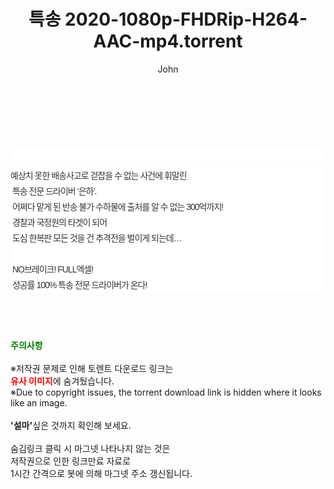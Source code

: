 ﻿---
layout: post
title:  "특송 2020-1080p-FHDRip-H264-AAC-mp4.torrent"
author: John
categories: [ 영화 ]
tags: [  ]
image:  
description: "특송 2020-1080p-FHDRip-H264-AAC-mp4 torrent 정보 공유"
toc: true
toc_sticky: true
---

<br>
<div class="view-img">
<a class="view_image" href="https://www.torrentmobile61.com/bbs/view_image.php?fn=%2Fdata%2Ffile%2Fmovie%2F2345985351_lQc95Fha_d184964bb9ac7f17b65b7556c31fab3ea105f91f.jpg" target="_blank"><img alt="" class="img-tag" content="https://www.torrentmobile61.com/data/file/movie/2345985351_lQc95Fha_d184964bb9ac7f17b65b7556c31fab3ea105f91f.jpg" itemprop="image" src="https://www.torrentmobile61.com/data/file/movie/2345985351_lQc95Fha_d184964bb9ac7f17b65b7556c31fab3ea105f91f.jpg"/></a><a class="view_image" href="https://www.torrentmobile61.com/bbs/view_image.php?fn=%2Fdata%2Ffile%2Fmovie%2F2345985351_q1zWH6hR_07de4da8ecb57386d23587aec8e9f21b3b0afa0f.jpg" target="_blank"><img alt="" class="img-tag" content="https://www.torrentmobile61.com/data/file/movie/2345985351_q1zWH6hR_07de4da8ecb57386d23587aec8e9f21b3b0afa0f.jpg" itemprop="image" src="https://www.torrentmobile61.com/data/file/movie/2345985351_q1zWH6hR_07de4da8ecb57386d23587aec8e9f21b3b0afa0f.jpg"/></a></div><div class="view-content" itemprop="description">
<p><br/></p><div class="title_area" style="margin:0px 0px 9px;padding:0px;list-style:none;font-family:'나눔고딕', NanumGothic, '돋움', Dotum, Helvetica, 'AppleSDGothicNeo-Medium', AppleGothic, sans-serif;height:30px;float:none;background-color:rgb(255,255,255);"><h4 class="h_story" style="margin:5px 10px 0px 0px;padding:0px;list-style:none;font-family:'돋움', sans-serif;height:18px;width:49px;background:url(&quot;https://ssl.pstatic.net/static/movie/2020/10/h_tx_sp5.png&quot;) no-repeat 0px -17px;float:left;"><strong class="blind" style="margin:0px;padding:0px;list-style:none;font-size:0px;font-family:inherit;color:inherit;width:1px;height:1px;line-height:0;">줄거리</strong></h4></div><p class="con_tx" style="margin-top:-7px;margin-bottom:-6px;list-style:none;font-size:14px;font-family:'나눔고딕', NanumGothic, '돋움', Dotum, Helvetica, 'AppleSDGothicNeo-Medium', AppleGothic, sans-serif;color:rgb(51,51,51);background-image:url(&quot;https://ssl.pstatic.net/static/movie/2014/01/blank.gif&quot;);letter-spacing:-1px;line-height:25px;background-color:rgb(255,255,255);">예상치 못한 배송사고로 걷잡을 수 없는 사건에 휘말린<br style="list-style:none;font-size:12px;font-family:'돋움', sans-serif;color:rgb(0,0,0);"/> 특송 전문 드라이버 ‘은하’.<br style="list-style:none;font-size:12px;font-family:'돋움', sans-serif;color:rgb(0,0,0);"/> 어쩌다 맡게 된 반송 불가 수하물에 출처를 알 수 없는 300억까지!<br style="list-style:none;font-size:12px;font-family:'돋움', sans-serif;color:rgb(0,0,0);"/> 경찰과 국정원의 타겟이 되어<br style="list-style:none;font-size:12px;font-family:'돋움', sans-serif;color:rgb(0,0,0);"/> 도심 한복판 모든 것을 건 추격전을 벌이게 되는데…<br style="list-style:none;font-size:12px;font-family:'돋움', sans-serif;color:rgb(0,0,0);"/> <br style="list-style:none;font-size:12px;font-family:'돋움', sans-serif;color:rgb(0,0,0);"/> NO브레이크! FULL엑셀!<br style="list-style:none;font-size:12px;font-family:'돋움', sans-serif;color:rgb(0,0,0);"/> 성공률 100% 특송 전문 드라이버가 온다!</p> </div>
    
<br><br><br>
<p data-ke-size="size16"><b><span style="color: green;">주의사항</span></b><br /><br />※저작권 문제로 인해 토렌트 다운로드 링크는<br /><b><span style="color: red;">유사 이미지</span></b>에 숨겨뒀습니다.<br />※Due to copyright issues, the torrent download link is hidden where it looks like an image.<br /><br /><b>'설마'</b>싶은 것까지 확인해 보세요.<br /><br />숨김링크 클릭 시 마그넷 나타나지 않는 것은<br />저작권으로 인한 링크만료 자료로<br />1시간 간격으로 봇에 의해 마그넷 주소 갱신됩니다.</p>
